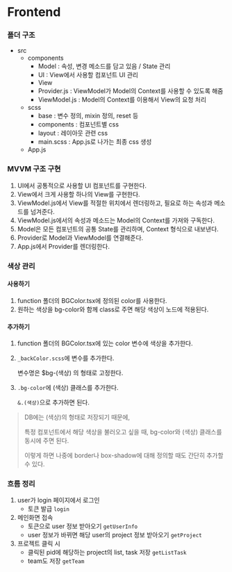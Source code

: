 # Frontend

### 폴더 구조

- src
  - components
    - Model : 속성, 변경 메소드를 담고 있음 / State 관리
    - UI : View에서 사용할 컴포넌트 UI 관리
    - View
    - Provider.js : ViewModel가 Model의 Context를 사용할 수 있도록 해줌
    - ViewModel.js : Model의 Context를 이용해서 View의 요청 처리
  - scss
    - base : 변수 정의, mixin 정의, reset 등
    - components : 컴포넌트별 css
    - layout : 레이아웃 관련 css
    - main.scss : App.js로 나가는 최종 css 생성
  - App.js



### MVVM 구조 구현

1. UI에서 공통적으로 사용할 UI 컴포넌트를 구현한다.
2. View에서 크게 사용할 하나의 View를 구현한다.
3. ViewModel.js에서 View를 적절한 위치에서 렌더링하고, 필요로 하는 속성과 메소드를 넘겨준다.
4. ViewModel.js에서의 속성과 메소드는 Model의 Context를 가져와 구독한다.
5. Model은 모든 컴포넌트의 공통 State를 관리하며, Context 형식으로 내보낸다.
6. Provider로 Model과 ViewModel를 연결해준다.
7. App.js에서 Provider를 렌더링한다.



### 색상 관리

#### 사용하기

1. function 폴더의 BGColor.tsx에 정의된 color를 사용한다.
2. 원하는 색상을 bg-color와 함께 class로 주면 해당 색상이 노드에 적용된다.



#### 추가하기

1. function 폴더의 BGColor.tsx에 있는 color 변수에 색상을 추가한다.

2. `_backColor.scss`에 변수를 추가한다.

   변수명은 $bg-(색상) 의 형태로 고정한다.

3. `.bg-color`에 (색상) 클래스를 추가한다.

   `&.(색상)`으로 추가하면 된다.

> DB에는 (색상)의 형태로 저장되기 때문에, 
>
> 특정 컴포넌트에서 해당 색상을 불러오고 싶을 때, bg-color와 (색상) 클래스를 동시에 주면 된다.
>
> 이렇게 하면 나중에 border나 box-shadow에 대해 정의할 때도 간단히 추가할 수 있다.



### 흐름 정리

1. user가 login 페이지에서 로그인
   * 토큰 발급 `login`
2. 메인화면 접속
   * 토큰으로 user 정보 받아오기 `getUserInfo`
   * user 정보가 바뀌면 해당 user의 project 정보 받아오기 `getProject`
3. 프로젝트 클릭 시
   * 클릭된 pid에 해당하는 project의 list, task 저장 `getListTask`
   * team도 저장 `getTeam`


